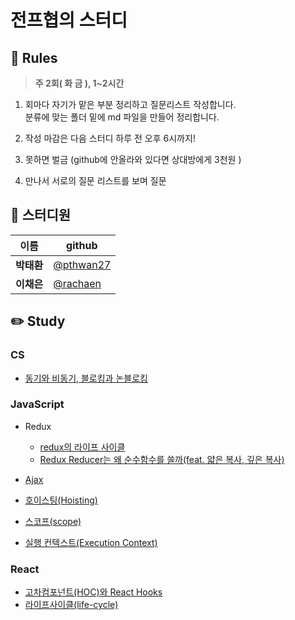 # 전프협의 스터디

## 🎲 Rules 

> **주 2회( 화 금 ), 1~2시간**

1. 회마다 자기가 맡은 부분 정리하고 질문리스트 작성합니다.<br/>
   분류에 맞는 폴더 밑에 md 파일을 만들어 정리합니다.
2. 작성 마감은 다음 스터디 하루 전 오후 6시까지!
3. 못하면 벌금 (github에 안올라와 있다면 상대방에게 3천원 )

4. 만나서 서로의 질문 리스트를 보며 질문

## 👥 스터디원
| 이름 | github |
| --- | --- |
| **박태환** | [@pthwan27](https://github.com/pthwan27) |
| **이채은** | [@rachaen](https://github.com/rachaen) |

## ✏️ Study

### CS
- [동기와 비동기, 블로킹과 논블로킹](https://github.com/pthwan27/frontend_Study/blob/main/Notes/CS/%EB%8F%99%EA%B8%B0%EC%99%80%20%EB%B9%84%EB%8F%99%EA%B8%B0%20%26%20%EB%B8%94%EB%A1%9C%ED%82%B9%EA%B3%BC%20%EB%85%BC%EB%B8%94%EB%A1%9C%ED%82%B9.md)


### JavaScript
- Redux
  - [redux의 라이프 사이클](https://github.com/pthwan27/frontend_Study/blob/main/Notes/JavaScript/Redux/Redux%EC%9D%98%20%EB%9D%BC%EC%9D%B4%ED%94%84%EC%82%AC%EC%9D%B4%ED%81%B4.md)
  - [Redux Reducer는 왜 순수함수를 쓸까(feat. 얇은 복사, 깊은 복사)](https://github.com/pthwan27/frontend_Study/blob/main/Notes/JavaScript/Redux/Redux%20Reducer%EB%8A%94%20%EC%99%9C%20%EC%88%9C%EC%88%98%ED%95%A8%EC%88%98%EB%A5%BC%20%EC%93%B8%EA%B9%8C(feat.%20%EC%96%87%EC%9D%80%20%EB%B3%B5%EC%82%AC%2C%20%EA%B9%8A%EC%9D%80%20%EB%B3%B5%EC%82%AC).md)
 
- [Ajax](https://github.com/pthwan27/frontend_Study/blob/main/Notes/JavaScript/Ajax.md)
- [호이스팅(Hoisting)](https://github.com/pthwan27/frontend_Study/blob/main/Notes/JavaScript/Hoisting.md)
- [스코프(scope)](https://github.com/pthwan27/frontend_Study/blob/main/Notes/JavaScript/Scope.md)
- [실행 컨텍스트(Execution Context)](https://github.com/pthwan27/frontend_Study/blob/main/Notes/JavaScript/execution-context.md)


### React
- [고차컴포넌트(HOC)와 React Hooks](https://github.com/pthwan27/frontend_Study/blob/main/Notes/React/%EA%B3%A0%EC%B0%A8%EC%BB%B4%ED%8F%AC%EB%84%8C%ED%8A%B8(HOC)%EC%99%80%20React%20Hooks.md)
- [라이프사이클(life-cycle)](https://github.com/pthwan27/frontend_Study/blob/main/Notes/React/life-cycle.md)
